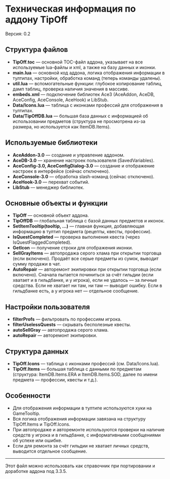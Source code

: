 # Техническая информация по аддону TipOff

Версия: 0.2

<!--
    Этот файл содержит техническое описание структуры и принципов работы аддона TipOff.
    Все упоминания старого названия заменены на TipOff.
-->

## Структура файлов

- **TipOff.toc** — основной TOC-файл аддона, указывает на все используемые lua-файлы и xml, а также на базу данных и иконки.
- **main.lua** — основной код аддона, логика отображения информации в тултипах, настройки, обработка команд (теперь команды удалены).
- **util.lua** — вспомогательные функции: глубокое копирование таблиц, дамп таблиц, проверка наличия значения в массиве.
- **embeds.xml** — подключение библиотек Ace3 (AceAddon, AceDB, AceConfig, AceConsole, AceHook) и LibStub.
- **Data/Icons.lua** — таблица с иконками профессий для отображения в тултипах.
- **Data/TipOffDB.lua** — большая база данных с информацией об использовании предметов (структура не просмотрена из-за размера, но используется как ItemDB.Items).

## Используемые библиотеки
- **AceAddon-3.0** — создание и управление аддоном.
- **AceDB-3.0** — хранение настроек пользователя (SavedVariables).
- **AceConfig-3.0, AceConfigDialog-3.0** — создание и отображение настроек в интерфейсе (сейчас отключено).
- **AceConsole-3.0** — обработка slash-команд (сейчас отключено).
- **AceHook-3.0** — перехват событий.
- **LibStub** — менеджер библиотек.

## Основные объекты и функции
- **TipOff** — основной объект аддона.
- **TipOffDB** — глобальная таблица с базой данных предметов и иконок.
- **SetItemTooltip(tooltip, ...)** — главная функция, добавляющая информацию в тултип предмета (рецепты, квесты, профессии).
- **IsQuestCompleted** — проверка выполнения квеста (через IsQuestFlaggedCompleted).
- **GetIcon** — получение строки для отображения иконки.
- **SellGrayItems** — автопродажа серого хлама при открытии торговца (если включено). Продаёт все серые предметы из сумок, выводит сумму продажи в чат.
- **AutoRepair** — авторемонт экипировки при открытии торговца (если включено). Сначала пытается починиться за счёт гильдии (если хватает и в гильдбанке, и у игрока), если не удалось — за личные средства. Если не хватает ни там, ни там — выводит ошибку. Если в гильдбанке есть, а у игрока нет — отдельное сообщение.

## Настройки пользователя
- **filterProfs** — фильтровать по профессиям игрока.
- **filterUselessQuests** — скрывать бесполезные квесты.
- **autoSellGray** — автопродажа серого хлама.
- **autoRepair** — авторемонт экипировки.

## Структура данных
- **TipOff.Icons** — таблица с иконками профессий (см. Data/Icons.lua).
- **TipOff.Items** — большая таблица с данными по предметам (структура: ItemDB.Items.ERA и ItemDB.Items.SOD, далее по имени предмета — профессии, квесты и т.д.).

## Особенности
- Для отображения информации в тултипе используются хуки на GameTooltip.
- Вся логика отображения информации завязана на структуру TipOff.Items и TipOff.Icons.
- При автопродаже и авторемонте используются проверки на наличие средств у игрока и в гильдбанке, с информативными сообщениями об успехе или ошибке.
- Если для ремонта за счёт гильдии не хватает личных средств, выводится отдельное сообщение.

---

Этот файл можно использовать как справочник при портировании и доработке аддона под 3.3.5. 

